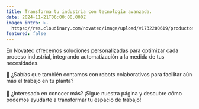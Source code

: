```yaml
---
title: Transforma tu industria con tecnología avanzada.
date: 2024-11-21T06:00:00.000Z
imagen_intro: >-
  https://res.cloudinary.com/novatec/image/upload/v1732200619/productos/Cobots_al9gns.jpg
featured: false
---
```


En Novatec ofrecemos soluciones personalizadas para optimizar cada proceso industrial, integrando automatización a la medida de tus necesidades.

🤖 ¿Sabías que también contamos con robots colaborativos para facilitar aún más el trabajo en tu planta?\
\
🔗 ¿Interesado en conocer más? ¡Sigue nuestra página y descubre cómo podemos ayudarte a transformar tu espacio de trabajo!
